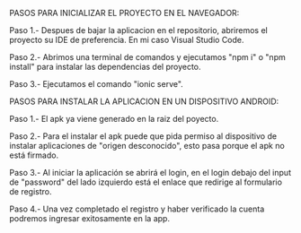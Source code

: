 PASOS PARA INICIALIZAR EL PROYECTO EN EL NAVEGADOR:

Paso 1.- Despues de bajar la aplicacion en el repositorio, abriremos el proyecto su IDE de preferencia.
En mi caso Visual Studio Code.

Paso 2.- Abrimos una terminal de comandos y ejecutamos "npm i" o "npm install" para instalar las dependencias del proyecto.

Paso 3.- Ejecutamos el comando "ionic serve".



PASOS PARA INSTALAR LA APLICACION EN UN DISPOSITIVO ANDROID:

Paso 1.- El apk ya viene generado en la raiz del poyecto.

Paso 2.- Para el instalar el apk puede que pida permiso al dispositivo de instalar aplicaciones de "origen desconocido", esto pasa porque el apk no está firmado.

Paso 3.- Al iniciar la aplicación se abrirá el login, en el login debajo del input de "password" del lado izquierdo está el enlace que redirige al formulario de registro.

Paso 4.- Una vez completado el registro y haber verificado la cuenta podremos ingresar exitosamente en la app.
